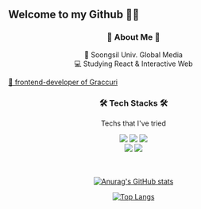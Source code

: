 ## Welcome to my Github 🙌🏻

<h3 align=center> 🤍 About Me 🤍 </h3>
<p align=center> 🏫 Soongsil Univ. Global Media <br>
💻 Studying React & Interactive Web <br> </p>
<a align=center href="https://github.com/gracurri"> 🍞 frontend-developer of Graccuri </a>


<br>

<h3 align=center> 🛠 Tech Stacks 🛠 </h3>
<p align=center>Techs that I've tried</p>

<div align=center>
<img src="https://img.shields.io/badge/HTML5-E34F26?style=flat-square&logo=HTML5&logoColor=white"/></a>
<img src="https://img.shields.io/badge/CSS3-1572B6?style=flat-square&logo=CSS3&logoColor=white"/></a>
<img src="https://img.shields.io/badge/JavaScript-F7DF1E?style=flat-square&logo=JavaScript&logoColor=white"/></a>
</div>

<div align=center>
<img src="https://img.shields.io/badge/Python-3766AB?style=flat-square&logo=Python&logoColor=white"/></a>
<img src="https://img.shields.io/badge/C++-00599C?style=flat-square&logo=C++&logoColor=white"/></a>
</div>

<br>
<br>


<div align=center>
    
[![Anurag's GitHub stats](https://github-readme-stats.vercel.app/api?username=intersoom&theme=vue&show_icons=true)](https://github.com/intersoom)
    
[![Top Langs](https://github-readme-stats.vercel.app/api/top-langs/?username=intersoom&theme=vue&show_icons=true&layout=compact)](https://github.com/intersoom)

</div>







    











<!--
**intersoom/intersoom** is a ✨ _special_ ✨ repository because its `README.md` (this file) appears on your GitHub profile.

Here are some ideas to get you started:

- 🔭 I’m currently working on ...
- 🌱 I’m currently learning ...
- 👯 I’m looking to collaborate on ...
- 🤔 I’m looking for help with ...
- 💬 Ask me about ...
- 📫 How to reach me: ...
- 😄 Pronouns: ...
- ⚡ Fun fact: ...
-->
